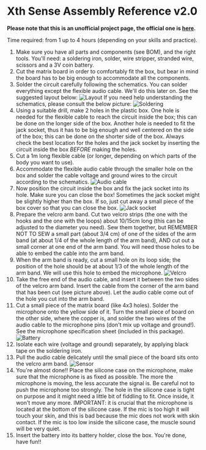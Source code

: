 # Xth Sense Assembly Reference v2.0
**Please note that this is an unofficial project page, the official one is [here](http://res.marcodonnarumma.com/projects/xth-sense/).**

Time required: from 1 up to 4 hours (depending on your skills and practice).

1. Make sure you have all parts and components (see BOM), and the right tools.
You'll need: a soldering iron, solder, wire stripper, stranded wire, scissors and a 3V coin battery.
2. Cut the matrix board in order to comfortably fit the box, but bear in mind the board has to be
big enough to accommodate all the components.
3. Solder the circuit carefully following the schematics. You can solder everything except the
flexible audio cable. We'll do this later on. See the suggested layout below:
![Layout](https://aknuds1.github.io/xthsense/images/xthsense-layout.png)
If you need help understanding the schematics, please consult the below picture:
![Soldering](https://aknuds1.github.io/xthsense/images/xthsense-soldered.png)
5. Using a suitable drill, make 2 holes in the plastic box. One hole is needed for the flexible
cable to reach the circuit inside the box; this can be done on the longer side of the box.
Another hole is needed to fit the jack socket, thus it has to be big enough and well centered on the side of the box; this can be done on the shorter side of the box. Always check the best location
for the holes and the jack socket by inserting the circuit inside the box *BEFORE* making the holes.
6. Cut a 1m long flexible cable (or longer, depending on which parts of the body you want to use).
7. Accommodate the flexible audio cable through the smaller hole on the box and solder the cable
voltage and ground wires to the circuit according to the schematics.
![Audio cable](https://aknuds1.github.io/xthsense/images/xthsense-audiocable.png)
8. Now position the circuit inside the box and fix the jack socket into its hole.
Make sure you can close the box! Sometimes the jack socket might be slightly higher than the box.
If so, just cut away a small piece of the box cover so that you can close the box.
![Jack socket](https://aknuds1.github.io/xthsense/images/xthsense-jacksocket.png)
9. Prepare the velcro arm band. Cut two velcro strips (the one with the hooks and the one with the
loops) about 10/15cm long (this can be adjusted to the diameter you need). Sew them together,
but REMEMBER NOT TO SEW a small part (about 3/4 cm) of one of the sides of the arm band (at
about 1/4 of the whole length of the arm band), AND cut out a small corner at one end of the
arm band. You will need those holes to be able to embed the cable into the arm band.
10. When the arm band is ready, cut a small hole on its loop side; the position of the hole should
be at about 1/3 of the whole length of the arm band. We will use this hole to embed the microphone.
![Velcro](https://aknuds1.github.io/xthsense/images/xthsense-velcro.png)
11. Take the free end of the audio cable, and insert it between the two sides of the velcro arm
band. Insert the cable from the corner of the arm band that has been cut (see picture above).
Let the audio cable come out of the hole you cut into the arm band.
12. Cut a small piece of the matrix board (like 4x3 holes). Solder the microphone onto the yellow
side of it. Turn the small piece of board on the other side, where the copper is, and solder the
two wires of the audio cable to the microphone pins (don't mix up voltage and ground!). See
the microphone specification sheet (included in this package).
![Battery](https://aknuds1.github.io/xthsense/images/xthsense-battery.png)
13. Isolate each wire (voltage and ground) separately, by applying black tape on the soldering iron.
14. Pull the audio cable delicately until the small piece of the board sits onto the velcro arm band.
![Sensor](https://aknuds1.github.io/xthsense/images/xthsense-sensor.png)
15. You're almost done!! Place the silicone case on the microphone, make sure that the microphone
is as fixed as possible. The more the microphone is moving, the less accurate the signal is.
Be careful not to push the microphone too strongly. The hole in the silicone case is tight on
purpose and it might need a little bit of fiddling to fit. Once inside, it won't move any more.
IMPORTANT: it is crucial that the microphone is located at the bottom of the silicone case.
If the mic is too high it will touch your skin, and this is bad because the mic does not work with
skin contact. If the mic is too low inside the silicone case, the muscle sound will be very quiet.
16. Insert the battery into its battery holder, close the box. You're done, have fun!!
